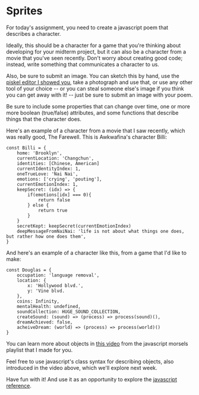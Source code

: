 # Sprites

For today's assignment, you need to create a javascript poem that describes a character.

Ideally, this should be a character for a game that you're thinking about developing for your midterm project, but it can also be a character from a movie that you've seen recently.
Don't worry about creating good code; instead, write something that communicates a character to us.

Also, be sure to submit an image. You can sketch this by hand, use the <a href=''>piskel editor I showed you</a>, take a photograph and use that, or use any other tool of your choice -- or you can steal someone else's image if you think you can get away with it! -- just be sure to submit an image with your poem.

Be sure to include some properties that can change over time, one or more
more boolean (true/false) attributes, and some functions that describe things that the character does.

Here's an example of a character from a movie that I saw recently, which was really good, The Farewell. This is Awkwafina's character Billi:

```
const Billi = {
    home: 'Brooklyn',
    currentLocation: 'Changchun',
    identities: [Chinese, American]
    currentIdentityIndex: 1,
    oneTrueLove: 'Nai Nai',
    emotions: ['crying', 'pouting'],
    currentEmotionIndex: 1,
    keepSecret: (idx) => {
        if(emotions[idx] === 0){
            return false
        } else {
            return true
        }
    }
    secretKept: keepSecret(currentEmotionIndex)
    deepMessageFromNaiNai: 'life is not about what things one does, but rather how one does them',
}
```

And here's an example of a character like this, from a game that I'd like to make:

```
const Douglas = {
    occupation: 'language removal',
    location: {
        x: 'Hollywood blvd.',
        y: 'Vine blvd.
    },
    coins: Infinity,
    mentalHealth: undefined,
    soundCollection: HUGE_SOUND_COLLECTION,
    createSound: (sound) => (process) => process(sound)(),
    dreamAchieved: false,
    acheiveDream: (world) => (process) => process(world)()
}

```

You can learn more about objects in <a href='https://www.youtube.com/watch?v=UQWpnXc3tPI'>this video</a> from the javascript morsels playlist that I made for you.

Feel free to use javascript's class syntax for describing objects, also introduced in the video above, which we'll explore next week.

Have fun with it! And use it as an opportunity to explore the <a href='https://developer.mozilla.org/en-US/docs/Web/JavaScript/Reference'>javascript reference</a>.

<!-- NEED TO REWRITE THIS. no classes here, just focus on keyboard interaction. -->

<!--

Today we'll make a character for a player to play; I'll make a basic version and a more complicated version and you will hopefully learn enough to be able to make your own! We'll look at handling mouse and keyboard actions and then turning those into movement on the screen, and we'll look at storing some values for our character. We're going to use object oriented programming in javascript and learn a few of the basics of object oriented programming.

Let's start by looking again at what an object is in javascript: a collection of keys that we can use to store information.

So if we have a hero, like Dorothy, in the Wizard of Oz, we can write an object to describe some things we know about her:

```
const Dorothy = {
    name: 'Dorothy,
    dogName: 'Toto',
    birthplace: 'Kansas',
    issue: 'needs to find her way home',
    enemy: 'wicked with of the west',
    friends: ['Tin Man', 'Lion', 'Scarecrow']
}

```

Or, if we are talking about another Dorothy, the main character in The Wiz, we could write that similarly :

```
const Dorothy = {
    name: 'Dorothy,
    dogName: 'Toto',
    birthplace: 'NYC',
    issue: 'needs to find her way home',
    enemy: 'wicked with of the west',
    friends: ['Tin Man', 'Lion', 'Scarecrow']
}
```

And immediately you can see that those characters named Dorothy have a lot in common. Now, let's say we want to make a game where people have the option to play either one of those Dorothies, or we want to make a game with both of them in it. One thing you should always be looking for when writing code, is to avoid repeating yourself. One of the key ways we can do this with our data, is by thinking about objects in terms of CLASSES.

So, let's make a class named 'Dorothy', it will be like a blueprint for all the Dorothies to come. We know that these Dorothies have a lot in common, so let's put those commmon things in first.

To write a class, we start with the class keyword, and we define the class between curly braces, like this

```
class Dorothy {

}

```

Now, inside the class, we add a constructor function, which will build us a Dorothy.

```
class Dorothy {
    constructor(){

    }
}

```

Inside that constructor, we can specify the properties that all Dorothies have:

```
class Dorothy {
    constructor(){
        this.name = 'Dorothy,
        this.dogName: 'Toto',
        this.issue: 'needs to find her way home',
        this.enemy: 'wicked with of the west',
        this.friends: ['Tin Man', 'Lion', 'Scarecrow']
    }
}
```

So, hopefully, you wrote a Hero object, based on what we learned about class syntax in javascript, and hopefully you posted it to the gallery.

I had my Dorothy class, and then in class we made a Joker as well.

I did this to get you used to object syntax, and class syntax, and I hope you had some fun with it. But before we go any further with that, I want to say, even though it's fun to make have all of those specifics and include them in our blueprint.....it's probably a mistake. What I really should have written is not a 'Dorothy' class, but a Hero class. And, in that 'Hero' class, left room for a hero who could be both Dorothy and, say, the Joker.

So, someting like this:

```
class Character {
    constructor(name, home, desire){
        this.name = name;
        this.home = home;
        this.desire = desire;
    }
}

```

And then, when I make an instance of each one, I can pass in the values appropriate to each character. So, something like this:

```

const myDorothy = new Character('Dorothy', 'Harlem', 'get home');
const myJoker = new Character('Joker', 'Gotham', 'kill batman');


```

The more loose and abstract we can be with our classes, the more reusable we can make them, the better.

Since this probably seems a lot abstract right, now, I want you to download the starter sketch [here](https://github.com/socalledsound/SE-unit2-day12-characters/tree/01-starter). We'll start by learning simply ow to display some images on a page, and we'll build from there, using a variety of approaches. Along the way, we'll get a chance to talk about some approaches to using an object-oriented approach in javascript. As we go through all this, I want you to remember that there's a lot of different ways to code! Nearly anything you want to write can be written in a bunch of different ways and if you find that writing code in your own way works better for you, or one of these approaches works best for you, just do that.

In the folder you just downloaded, you should find a few images in a folder called 'assets', and an index.js that uses the p5 library to render an image to the screen. Load it up, hopefully it's working and it looks something like this:

![image of totoro]()

Ok, let's start by drawing the ground, which will be a rectangle. Now this is a pretty clear case where, at least for now, we probably don't need a class-based object, it's just too much work, and our ground isn't going to be changing. But even so, it's maybe nice to have a simple object to store some data. And I'm going to also make some variables for the width and the height of the canvas, so we can use those in our code. Like this:

```
let myTotoroImage;
const imgsize = 100;
const canvasWidth = 600, canvasHeight = 600;
const horizon = 500;
const ground = {
    x: 0,
    y: horizon,
    w: canvasWidth,
    h: canvasHeight - horizon,
    color: 'brown',

};


```

I generally find it pretty useful to have variables for nearly everything at the the top of whatever part of my code that I'm going to use them in. This helps me keep my variables in the appropriate scope, which is something we've talked a little bit about but I want to mention it again here.

By having a constant here called canvasWidth, which is declared in the global scope -- not inside any other function -- we can use it inside every function. We can use it in our setup function, in createCanvas, and we can also later use it in other functions that we write, like the class for our 'Character' that we'll write in a bit.

And that's also why I declare a variable called myTotoroIMage -- this way I can give it a value == to a loadedImage inside this program's preload function and then use it in the draw function. Make sense? If not, stop me! This is an important thing to understand.

But let's get back to drawing the ground. Notice how I make a ground object with all of the values I'll need in order to draw the ground: an x, y, width, height and color, which I can then pass in to a function called drawGround, inside our draw function, as a nice, tidy package. Readable code is good code! And then at the bottom I declare this drawground function. Here's the complete code:

```

function preload(){
    myTotoroImage = loadImage('assets/totoro-use.png');
}
function setup(){
    createCanvas( canvasWidth, canvasHeight);
}

function draw(){

    drawGround(ground);
    image(myTotoroImage, 0, ground.y - imgSize, 100, imgSize);

}

function drawGround(ground){
    fill(ground.color);
    rect(ground.x, ground.y, ground.w, ground.h);
}

```

You can see this code in branch 2, [here](https://github.com/socalledsound/SE-unit2-day12-characters/tree/02-withground).

And now, what you should see if you load up this code is, an image of a totoro, standing on some ground:

![totoro on ground]()

All right, now we've got a base to work with but we haven't used this idea of classes yet. And, actually, though this might be annoying, I want to first keep coding without classes, this way we can get a better sense of when we might want one and when we can usually get away without one. We definitely don't need a class-based object to draw some images on the screen, but I still often find data objects to be useful, when we've got multiple related values to keep track of, like above, with the ground object. Let's make another object for our totoro image data.

```
const totoroObject = {
    x: 0,
    y: ground.y - imgSize,
    w: imgSize,
    h: imgSize,

}

```

And then in preload we can assign the image to the totoro object:

```


function preload(){

   // myTotoroImage = loadImage('assets/totoro-use.png');
   totoroObject.image = loadImage('assets/totoro-use.png');

}

```

And in our draw loop, we can use those all those values:

```

function draw(){

   drawGround(ground);
   image(totoroObject.image, totoroObject.x, totoroObject.y, totoroObject.w, totoroObject.h);


}


```

This might seem like a bunch of unnecessary work, but to me it makes the code a lot more organized. And ALSO, a big also, it means we can move the image around, by modifying those values. If you change totoroObject.x, it will move the image. Like [here](https://github.com/socalledsound/SE-unit2-day12-characters/tree/04-move-totoro-no-class).

We can update our draw function like this:

```
function draw(){
    background(200,190,250);
    drawGround(ground);

    if(totoroObject.x < 0  || totoroObject.x > width - totoroObject.w){
        totoroObject.speed *= -1;
    }
    totoroObject.x += totoroObject.speed;

    image(totoroObject.image, totoroObject.x, totoroObject.y, totoroObject.w, totoroObject.h);


}


```

And now our totoro image goes back and forth in the same way as a our ball a few days ago.

Now what I want you to do, while I take a break and get some coffee, is to bring the other images in the 'assets' folder in to this sketch. Make an object for each one, just like the totoroObject, display each image, and make each image move. Be sure to space them out on the page. Each image object will need an x, y, width, height, and then add the image in the preload function, just like with the first one. Then, write some code to make each image move. You can do it!
I'll post my code after the image

![image of three characters]()

And you can see my code [here](https://github.com/socalledsound/SE-unit2-day12-characters/tree/05-more-images);

So here we are! Images on the screen, moving. We can keep track of values, like the x( or y) position of each character independently in each object, and we can also update them.

But we're repeating a lot of code here, aren't we? To me, this looks messy, and the more features we add, the messier it will look. In general, if we are going to want to keep track of changes to an object over time, or keep track of the current STATE of an object, and in particular if there are some shared behaviors that we want a bunch of objects to do, it's a good time to start thinking about using a class. In this case, we can clean this code up a bunch by writing a Character class.

I've re-written this code for you [here]()

You can see, I've written a Character class, moved the drawing of the image into a display method of that class, and written a generic move function, that takes in a direction to move.

```
class Character {
    constructor({x, y, w, h, img, speed}){
        this.x = x;
        this.y = y;
        this.w = w;
        this.h = h;
        this.img = img;
        this.speed = speed;
    }

    display(){
        image(this.img, this.x, this.y, this.w, this.h)
    }


    move(direction){
        if(direction === 'left'){
            if(this.x > 0){
                this.x -= this.speed;
            }
        } else if(direction === 'right'){
          if(this.x < canvasWidth - this.w){
            this.x += this.speed;
          }
        }
    }


}


```

I think this makes our code a lot cleaner, and if we want to add interactions between these characters, classes become even more useful.

I've also added keyboard input -- which I'm using to move one character, the smiling character.

We can also control it with the keyboard, by using p5's keyIsDown function. You can use any key you like, I'm going to check for right and left arrow keys. I'm going to put both of these in a function called checkKeyInput that I'll declare at the bottom of the page, like this:

```

function checkKeyInput(){
    if(keyIsDown(RIGHT_ARROW)){
        smilingCharacter.move('right');
    }

    if(keyIsDown(LEFT_ARROW)){
        smilingCharacter.move('left');
    }
}


```

And then I'll call it in the draw loop:

```

function draw(){
    background(200,190,250);
    drawGround(ground);
    checkKeyInput();

}


```

But what if I want to have these different characters do different things? Then I can create either create subclasses, like I'll show you now, or I can rethink things a bit and create seperate classes. What I've decided to do is, have the smiling character be keyboard controlled and the other characters move on their own. The smiling character will be a player character, and the others will be autonomous. SO I could probably go ahead and create two seperate classes now, but let's work with this a little bit first, just to see some syntax. First, a SmilingCharacter, which extends the basic Character class:

```
class SmilingCharacter extends Character {
    constructor({ x, y, w, h, img, speed }){
        const addHeight = 200;
        super({ x, y, w, h, img, speed});
        this.y = this.y - addHeight;
        this.w = w + addHeight/2;
        this.h = h + addHeight;
        this.jumpingValue = 30;
        this.originY = this.y;
        this.driftSpeed = 3;

    }

    jump(){
        this.y -= this.jumpingValue;
    }

    driftDown(){
        if(this.y < this.originY){
            this.y += this.driftSpeed;
        }
    }
}

```

So now the smiling character does all the things that the base character does, but also can jump and drift down. If you play with [this](https://github.com/socalledsound/SE-unit2-day12-characters/tree/07-smiling-totoro) code a bit, you cab see it in action. The SmilingCharacter is also a bit bigger. It has the move and display methods of the base character class, and it also has all the base properties of that class, that I bring in using the super() function in the constructor. We'll do more with this and what it means in coming classes, but for now just know that that super() function is bringing in the properties, x,y, w, etc of the parent class.

In pur main program loop, we can now create an instane of a smiling character like this, passing in the same object as before.

```
  smilingCharacter = new SmilingCharacter(smilingTotoroObject);

```

If we also want to modify the littles, we can do so, and make a LittleCharacter that also extends the base character class, so they don't just stop at the edge, but actually reverse direction. Like this:

```
class LittleCharacter extends Character {
    constructor({ x, y, w, h, img, speed}){
        super({ x, y, w, h, img, speed});
    }

    checkEdges(){
        if(this.x <= 10 || this.x > canvasWidth - this.w  - 50 ){
            this.speed *= -1;
        }
    }
}

```

You can see how I bring this little character into the main program loop [here](https://github.com/socalledsound/SE-unit2-day12-characters/tree/08-modify-littles).

Now there are these little characters and the bigger character, the little characters move on their own and the bigger character moves using the arrow keys, and can jump.

We're almost done with this silly first stage game. I hope you've learned some things! Here's some of the biggies as I see it:

1. how to draw an image on the screen
2. how to organize data into object
3. how to organize multiple functions into one larger function
4. how to organize data and functions into classes

Before we stop, I want to add a gameover state, to the global scope, so we can stop drawing the game if it ends. But first, let's think a bit more about these sub-classes we've made. By drawing on a base class, we've saved ourselves some code, sure, but we've also created a situation where all of our characters are kind of tightly coupled together. This is the tradeoff of subclassing, and it's something to think carefully about! You could say the same thing about creating a class in the first place, I think.

We can save ourselves code repetition, but it sometimes comes at the cost of interconnectedness. If I want to add a new method to the main Character class, it will affect all of the characters. This can be a real pain in the ass. This whole topic is the subject of so much angst in the programming community that some people have even gotten to the point where they completely reject object oriented programming because it can lead to....side effects. We'll definitely return to these somewhat complex ideas later in this unit but for now I just want to put that out there and mention that what I try to do, as a rule of thumb, as I'm designing my code, is keep an eye on those interdependencies, and if necessary, break them apart. In this case, it doesn't make that much sense to me, actually, to have our main Player character and the other little characters come from the same class. We save a little code but also make the code a little more complicated. So, I'm going to rethink this and do what I should have done from the start, which is have two different classes. You can see that code [here](https://github.com/socalledsound/SE-unit2-day12-characters/tree/09-refactor-two-classes). You'll probably want to download that code and work off of that as we add the gameOver function.

You can see that there's no more super() business to deal with. We do have duplicate display methods, but the move methods are now different for each type of character. It's better in some ways! And easier to think through. I've also put the littles into an array, which I think helps the design of the program. Now, if we want to add more littles, like for isntance and a new one, we can do that easily. Check out the next [branch](https://github.com/socalledsound/SE-unit2-day12-characters/tree/10-add-random-little) to see that in action. I wrote a function to add a random little at some specified occurence, like in this case, a pretty rare random number:

```


function addRandomLittle(){
    if(Math.random() > 0.995){


        const object = Math.random() > 0.5 ? totoroObject : pikachuObject;
        // let object;
        // if(Math.random() > 0.5){
        //     object = totoroObject;
        // } else {
        //     object = pikachuObject;
        // }

        littles.push(new LittleCharacter(object));
    }
}


```

Here, I'm using one of my favorite little shorthand syntaxes, which is called a ternary expression. It basically says, let's set a variable named object to one of two values, depending on whether the condition -- Math.random() being greater than 0.5, in this case.
You can see the longer if/else version of it below that in a comment.

Okay, I promised a game over state, didn't I? First, an easy one. Let's start the smiling totoro higher on the screen and if he gets down below a certain level, we end the game.

First, we need a global gameOver variable, in the global scope(are you understanding what that means? if not, say something NOW!), set to false:

```
const gameOver = false;

```

Now let's take our entire current draw loop, cut everything out, and wrap that code in a function called draw game:

```

function drawGame(){
    background(200,190,250);
    drawGround(ground);

    checkKeyInput();

    littles.forEach( little => {
        little.update();
        little.display();
    })


    smilingCharacter.driftDown();
    smilingCharacter.display();


    if(Math.random() > 0.995){


        const object = Math.random() > 0.5 ? totoroObject : pikachuObject;
        // let object;
        // if(Math.random() > 0.5){
        //     object = totoroObject;
        // } else {
        //     object = pikachuObject;
        // }

        littles.push(new LittleCharacter(object));
    }

}

```

And make a new function called checkGameOver:

```

function checkGameOver(){
    if(smilingCharacter.y > 250){
        gameOver = true;
    }
}

```

And update our draw loop to check if the game over condition has been met. if not, draw the game, if not, just set the backfround to black. We could also call some sort of animation, here, or out a text message on the screen.

```
function draw(){

    checkGameOver();

    if(!gameOver){
        drawGame();
    } else {
        background(0);
    }


}


```

If you got lost there, you can see that code [here](https://github.com/socalledsound/SE-unit2-day12-characters/tree/11-basic-game-over).

So here we have an important concept: a global state for our game. If it is over, it's over, and it affects everything. We have that variable in the global scope, because literally everuthing else depends on it. We could also keep track of a score in this way, but that's for another day.

And [here](https://github.com/socalledsound/SE-unit2-day12-characters/tree/12-finished-game) you can see a modification to that code, which only ends the game if the totoro collides with another character. The collision is a little loose because the images are bigger than they look, they have some dead space around them. We could make that better but it doesn't seem worth it honestly for this game. We'll learn more about collisions later, but for now just have a look and see if you can understand what's going on and holler if anything is confusing.

Don't be alarmed if some of this is making sense and some of it isn't. Learning to code is like that! But hopefully you learned how to draw an image on a screen and you learned a little about composing with classes.

I had originally started doing this excercise without images, you can see that code in this [repo](https://github.com/socalledsound/SE-unit2-day12-no-images/tree/11-player-jump). It's similar to what we did today, but a bit more abstract, so maybe looking at that will be interesting and helpful for you. The game I'm making alongside you in this unit will build on these simple shapes and use sound, but I realized that you may want to use images for your characters or animations, so I decided to redo things a bit. I hope this has been interesting. Let me know what's useful and what's confusing, please!

Next class, I want to continue with these ideas, and make animations using not just a single image, but sets of images. For your assignment, I want you to draw the hero character of your game, not just once, but numerous times! You can use whatever software you like, but I've put together a [video](https://youtu.be/HS2OaAu07MU) on how to use something called [piskel](https://www.piskelapp.com/) to put together either a series of images, or a spritesheet. You can read a bit about spritesheets [here](https://blog.felgo.com/game-resources/make-pixel-art-online). I think you'll find that it's super easy to use and pretty fun.

Or, if you prefer, take a series of images of yourself or a friend, in costume, moving -- be the character. Or, photograph a series of handdrawn images. Or, if you really don't feel you can do the art yourself, go to [https://opengameart.org/](https://opengameart.org/) and search through what they have there. I did a [search](https://opengameart.org/art-search?keys=character+spritesheet) for character spritesheet and got a ton of results. Next class, we are going to learn how to animate these sequences of images in a few different ways, including using sprite sheets.

You don't have to upload these files, but you should organize them, numbered sequentially, so we can animate them!

Do submit one of these images for this assignment submission!

Have a great day and see you next class! -->
